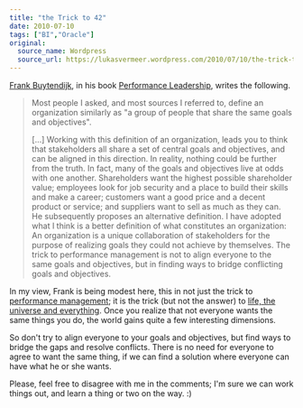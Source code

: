 ```yaml
---
title: "the Trick to 42"
date: 2010-07-10
tags: ["BI","Oracle"]
original:
  source_name: Wordpress
  source_url: https://lukasvermeer.wordpress.com/2010/07/10/the-trick-to-42/
---
```


[Frank Buytendijk](http://www.frankbuytendijk.com/), in his book [Performance Leadership](http://www.frankbuytendijk.com/performanceleadership.htm), writes the following.
> Most people I asked, and most sources I referred to, define an organization similarly as "a group of people that share the same goals and objectives".> 
> 
> [...] Working with this definition of an organization, leads you to think that stakeholders all share a set of central goals and objectives, and can be aligned in this direction. In reality, nothing could be further from the truth. In fact, many of the goals and objectives live at odds with one another. Shareholders want the highest possible shareholder value; employees look for job security and a place to build their skills and make a career; customers want a good price and a decent product or service; and suppliers want to sell as much as they can.
He subsequently proposes an alternative definition.
> I have adopted what I think is a better definition of what constitutes an organization: An organization is a unique collaboration of stakeholders for the purpose of realizing goals they could not achieve by themselves. The trick to performance management is not to align everyone to the same goals and objectives, but in finding ways to bridge conflicting goals and objectives.

In my view, Frank is being modest here, this in not just the trick to [performance management](http://en.wikipedia.org/wiki/Performance_management); it is the trick (but not the answer) to [life, the universe and everything](http://en.wikipedia.org/wiki/Phrases_from_The_Hitchhiker). Once you realize that not everyone wants the same things you do, the world gains quite a few interesting dimensions.

So don't try to align everyone to your goals and objectives, but find ways to bridge the gaps and resolve conflicts. There is no need for everyone to agree to want the same thing, if we can find a solution where everyone can have what he or she wants.

Please, feel free to disagree with me in the comments; I'm sure we can work things out, and learn a thing or two on the way. :)
